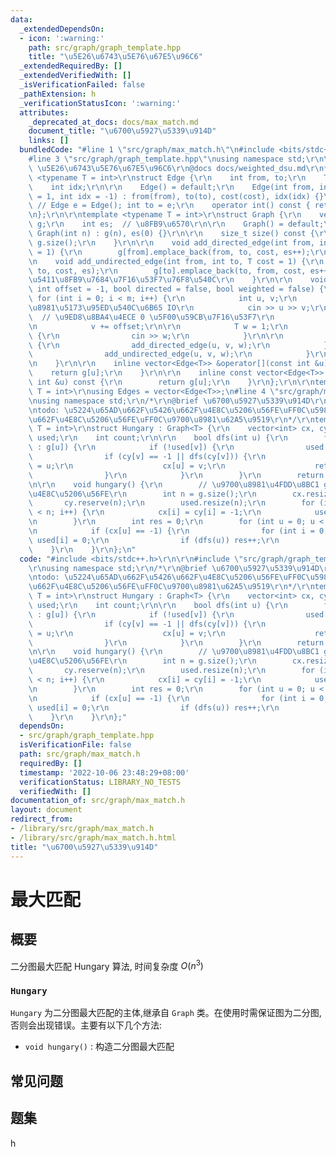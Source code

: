 ```yaml
---
data:
  _extendedDependsOn:
  - icon: ':warning:'
    path: src/graph/graph_template.hpp
    title: "\u5E26\u6743\u5E76\u67E5\u96C6"
  _extendedRequiredBy: []
  _extendedVerifiedWith: []
  _isVerificationFailed: false
  _pathExtension: h
  _verificationStatusIcon: ':warning:'
  attributes:
    _deprecated_at_docs: docs/max_match.md
    document_title: "\u6700\u5927\u5339\u914D"
    links: []
  bundledCode: "#line 1 \"src/graph/max_match.h\"\n#include <bits/stdc++.h>\r\n\r\n\
    #line 3 \"src/graph/graph_template.hpp\"\nusing namespace std;\r\n\r\n/*\r\n@brief\
    \ \u5E26\u6743\u5E76\u67E5\u96C6\r\n@docs docs/weighted_dsu.md\r\n*/\r\n\r\ntemplate\
    \ <typename T = int>\r\nstruct Edge {\r\n    int from, to;\r\n    T cost;\r\n\
    \    int idx;\r\n\r\n    Edge() = default;\r\n    Edge(int from, int to, T cost\
    \ = 1, int idx = -1) : from(from), to(to), cost(cost), idx(idx) {}\r\n\r\n   \
    \ // Edge e = Edge(); int to = e;\r\n    operator int() const { return to; }\r\
    \n};\r\n\r\ntemplate <typename T = int>\r\nstruct Graph {\r\n    vector<vector<Edge<T>>>\
    \ g;\r\n    int es;  // \u8FB9\u6570\r\n\r\n    Graph() = default;\r\n    explicit\
    \ Graph(int n) : g(n), es(0) {}\r\n\r\n    size_t size() const {\r\n        return\
    \ g.size();\r\n    }\r\n\r\n    void add_directed_edge(int from, int to, T cost\
    \ = 1) {\r\n        g[from].emplace_back(from, to, cost, es++);\r\n    }\r\n\r\
    \n    void add_undirected_edge(int from, int to, T cost = 1) {\r\n        g[from].emplace_back(from,\
    \ to, cost, es);\r\n        g[to].emplace_back(to, from, cost, es++);  // \u65E0\
    \u5411\u8FB9\u7684\u7F16\u53F7\u76F8\u540C\r\n    }\r\n\r\n    void read(int m,\
    \ int offset = -1, bool directed = false, bool weighted = false) {\r\n       \
    \ for (int i = 0; i < m; i++) {\r\n            int u, v;\r\n            // \u9700\
    \u8981\u5173\u95ED\u540C\u6B65 IO\r\n            cin >> u >> v;\r\n          \
    \  // \u9ED8\u8BA4\u4ECE 0 \u5F00\u59CB\u7F16\u53F7\r\n            u += offset;\r\
    \n            v += offset;\r\n\r\n            T w = 1;\r\n            if (weighted)\
    \ {\r\n                cin >> w;\r\n            }\r\n\r\n            if (directed)\
    \ {\r\n                add_directed_edge(u, v, w);\r\n            } else {\r\n\
    \                add_undirected_edge(u, v, w);\r\n            }\r\n        }\r\
    \n    }\r\n\r\n    inline vector<Edge<T>> &operator[](const int &u) {\r\n    \
    \    return g[u];\r\n    }\r\n\r\n    inline const vector<Edge<T>> &operator[](const\
    \ int &u) const {\r\n        return g[u];\r\n    }\r\n};\r\n\r\ntemplate <typename\
    \ T = int>\r\nusing Edges = vector<Edge<T>>;\n#line 4 \"src/graph/max_match.h\"\
    \nusing namespace std;\r\n/*\r\n@brief \u6700\u5927\u5339\u914D\r\n@docs docs/max_match.md\r\
    \ntodo: \u5224\u65AD\u662F\u5426\u662F\u4E8C\u5206\u56FE\uFF0C\u5982\u679C\u4E0D\
    \u662F\u4E8C\u5206\u56FE\uFF0C\u9700\u8981\u62A5\u9519\r\n*/\r\ntemplate <typename\
    \ T = int>\r\nstruct Hungary : Graph<T> {\r\n    vector<int> cx, cy;\r\n    vector<bool>\
    \ used;\r\n    int count;\r\n\r\n    bool dfs(int u) {\r\n        for (auto v\
    \ : g[u]) {\r\n            if (!used[v]) {\r\n                used[v] = 1;\r\n\
    \                if (cy[v] == -1 || dfs(cy[v])) {\r\n                    cy[v]\
    \ = u;\r\n                    cx[u] = v;\r\n                    return 1;\r\n\
    \                }\r\n            }\r\n        }\r\n        return 0;\r\n    }\r\
    \n\r\n    void hungary() {\r\n        // \u9700\u8981\u4FDD\u8BC1 graph \u4E3A\
    \u4E8C\u5206\u56FE\r\n        int n = g.size();\r\n        cx.resize(n);\r\n \
    \       cy.reserve(n);\r\n        used.resize(n);\r\n        for (int i = 0; i\
    \ < n; i++) {\r\n            cx[i] = cy[i] = -1;\r\n            used[i] = 0;\r\
    \n        }\r\n        int res = 0;\r\n        for (int u = 0; u < n; u++) {\r\
    \n            if (cx[u] == -1) {\r\n                for (int i = 0; i < n; i++)\
    \ used[i] = 0;\r\n                if (dfs(u)) res++;\r\n            }\r\n    \
    \    }\r\n    }\r\n};\n"
  code: "#include <bits/stdc++.h>\r\n\r\n#include \"src/graph/graph_template.hpp\"\
    \r\nusing namespace std;\r\n/*\r\n@brief \u6700\u5927\u5339\u914D\r\n@docs docs/max_match.md\r\
    \ntodo: \u5224\u65AD\u662F\u5426\u662F\u4E8C\u5206\u56FE\uFF0C\u5982\u679C\u4E0D\
    \u662F\u4E8C\u5206\u56FE\uFF0C\u9700\u8981\u62A5\u9519\r\n*/\r\ntemplate <typename\
    \ T = int>\r\nstruct Hungary : Graph<T> {\r\n    vector<int> cx, cy;\r\n    vector<bool>\
    \ used;\r\n    int count;\r\n\r\n    bool dfs(int u) {\r\n        for (auto v\
    \ : g[u]) {\r\n            if (!used[v]) {\r\n                used[v] = 1;\r\n\
    \                if (cy[v] == -1 || dfs(cy[v])) {\r\n                    cy[v]\
    \ = u;\r\n                    cx[u] = v;\r\n                    return 1;\r\n\
    \                }\r\n            }\r\n        }\r\n        return 0;\r\n    }\r\
    \n\r\n    void hungary() {\r\n        // \u9700\u8981\u4FDD\u8BC1 graph \u4E3A\
    \u4E8C\u5206\u56FE\r\n        int n = g.size();\r\n        cx.resize(n);\r\n \
    \       cy.reserve(n);\r\n        used.resize(n);\r\n        for (int i = 0; i\
    \ < n; i++) {\r\n            cx[i] = cy[i] = -1;\r\n            used[i] = 0;\r\
    \n        }\r\n        int res = 0;\r\n        for (int u = 0; u < n; u++) {\r\
    \n            if (cx[u] == -1) {\r\n                for (int i = 0; i < n; i++)\
    \ used[i] = 0;\r\n                if (dfs(u)) res++;\r\n            }\r\n    \
    \    }\r\n    }\r\n};"
  dependsOn:
  - src/graph/graph_template.hpp
  isVerificationFile: false
  path: src/graph/max_match.h
  requiredBy: []
  timestamp: '2022-10-06 23:48:29+08:00'
  verificationStatus: LIBRARY_NO_TESTS
  verifiedWith: []
documentation_of: src/graph/max_match.h
layout: document
redirect_from:
- /library/src/graph/max_match.h
- /library/src/graph/max_match.h.html
title: "\u6700\u5927\u5339\u914D"
---
```

# 最大匹配

## 概要
二分图最大匹配 Hungary 算法, 时间复杂度 $O(n^3)$
### `Hungary`
`Hungary` 为二分图最大匹配的主体,继承自 `Graph` 类。在使用时需保证图为二分图,否则会出现错误。主要有以下几个方法:
- `void hungary()` : 构造二分图最大匹配



## 常见问题

## 题集
h